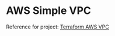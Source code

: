 # AWS Simple VPC

Reference for project: [Terraform AWS VPC](https://github.com/terraform-aws-modules/terraform-aws-vpc)

